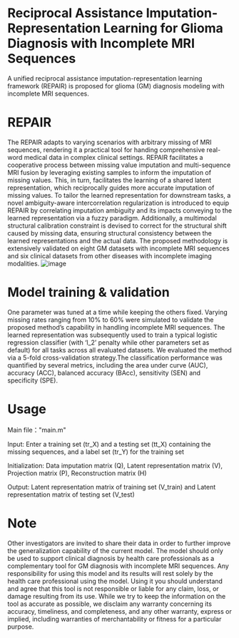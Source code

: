 # Reciprocal Assistance Imputation-Representation Learning for Glioma Diagnosis with Incomplete MRI Sequences
A unified reciprocal assistance imputation-representation learning framework (REPAIR) is proposed for glioma (GM) diagnosis modeling with incomplete MRI sequences.


# REPAIR
The REPAIR adapts to varying scenarios with arbitrary missing of MRI sequences, rendering it a practical tool for handing comprehensive real-word medical data in complex clinical settings. REPAIR facilitates a cooperative process between missing value imputation and multi-sequence MRI fusion by leveraging existing samples to inform the imputation of missing values. This, in turn, facilitates the learning of a shared latent representation, which reciprocally guides more accurate imputation of missing values. To tailor the learned representation for downstream tasks, a novel ambiguity-aware intercorrelation regularization is introduced to equip REPAIR by correlating imputation ambiguity and its impacts conveying to the learned representation via a fuzzy paradigm. Additionally, a multimodal structural calibration constraint is devised to correct for the structural shift caused by missing data, ensuring structural consistency between the learned representations and the actual data. The proposed methodology is extensively validated on eight GM datasets with incomplete MRI sequences and six clinical datasets from other diseases with incomplete imaging modalities.
![image](https://github.com/user-attachments/assets/da41fd58-84da-44ac-b23a-3d927883e6ab)

# Model training & validation
One parameter was tuned at a time while keeping the others fixed. Varying missing rates ranging from 10% to 60% were simulated to validate the proposed method’s capability in handling incomplete MRI sequences. The learned representation was subsequently used to train a typical logistic regression classifier (with ‘l_2’ penalty while other parameters set as default) for all tasks across all evaluated datasets. We evaluated the method via a 5-fold cross-validation strategy.The classification performance was quantified by several metrics, including the area under curve (AUC), accuracy (ACC), balanced accuracy (BAcc), sensitivity (SEN) and specificity (SPE).

# Usage
Main file："main.m"

Input: Enter a training set (tr_X) and a testing set (tt_X) containing the missing sequences, and a label set (tr_Y) for the training set

Initialization: Data imputation matrix (Q), Latent representation matrix (V), Projection matrix (P), Reconstruction matrix (H)

Output: Latent representation matrix of training set (V_train) and Latent representation matrix of testing set (V_test)

# Note
Other investigators are invited to share their data in order to further improve the generalization capability of the current model. The model should only be used to support clinical diagnosis by health care professionals as a complementary tool for GM diagnosis with incomplete MRI sequences. Any responsibility for using this model and its results will rest solely by the health care professional using the model. Using it you should understand and agree that this tool is not responsible or liable for any claim, loss, or damage resulting from its use. While we try to keep the information on the tool as accurate as possible, we disclaim any warranty concerning its accuracy, timeliness, and completeness, and any other warranty, express or implied, including warranties of merchantability or fitness for a particular purpose.
